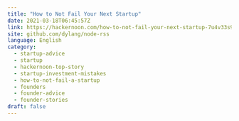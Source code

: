```yaml
---
title: "How to Not Fail Your Next Startup"
date: 2021-03-18T06:45:57Z
link: https://hackernoon.com/how-to-not-fail-your-next-startup-7u4v33s9?source=rss&utm_medium=RSS&utm_source=news.12bit.vn
site: github.com/dylang/node-rss
language: English
category:
  - startup-advice
  - startup
  - hackernoon-top-story
  - startup-investment-mistakes
  - how-to-not-fail-a-startup
  - founders
  - founder-advice
  - founder-stories
draft: false
---
```

